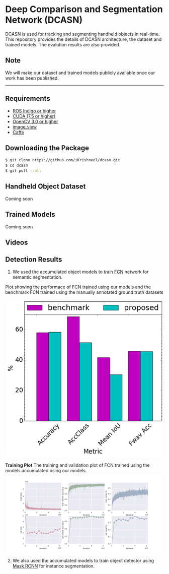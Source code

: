 Deep Comparison and Segmentation Network (DCASN)
====================================
DCASN is used for tracking and segmenting handheld objects in
real-time. This repository provides the details of DCASN architecture,
the dataset and trained models. The evalution results are also
provided.

Note
------------
We will make our dataset and trained models publicly available once
our work has been published.

------------

Requirements
------------
- [ROS Indigo or higher](http://wiki.ros.org/kinetic)
- [CUDA (7.5 or higher)](https://developer.nvidia.com/cuda-downloads)
- [OpenCV 3.0 or higher](https://github.com/opencv/opencv)
- [image_view](https://github.com/ros-perception/image_pipeline)
- [Caffe](https://github.com/BVLC/caffe) 


Downloading the Package
------------
```bash
$ git clone https://github.com/iKrishneel/dcasn.git
$ cd dcasn
$ git pull --all
```

Handheld Object Dataset
------------
Coming soon

Trained Models
------------
Coming soon

Videos
------------


Detection Results
------------

1. We used the accumulated object models to train
[FCN](https://github.com/shelhamer/fcn.berkeleyvision.org) network for
semantic segmentation.

Plot showing the performace of FCN trained using our models and the
benchmark FCN trained using the manually annotated ground truth
datasets

![](assets/arc/apc_accuracy.png)

**Training Plot**
The training and validation plot of FCN trained using the models
accumulated using our models.
![](assets/arc/fcn_train.png)



2. We also used the accumulated models to train object detector using
[Mask RCNN](https://github.com/matterport/Mask_RCNN) for instance
segmentation. 




